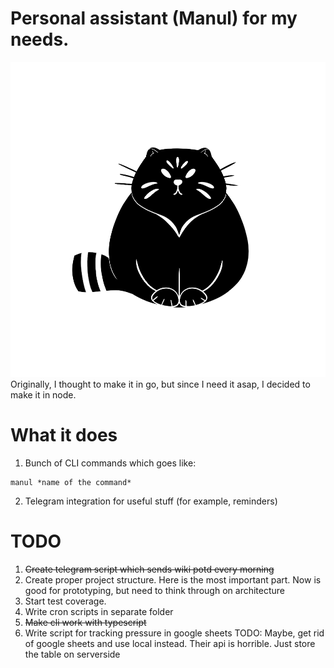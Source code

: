# Personal assistant (Manul) for my needs.
![this is cool Manul](./assets/manul-logo-with-white-stroke.png)
Originally, I thought to make it in go, but since I need it asap, I decided to make it in node.

# What it does
1. Bunch of CLI commands which goes like:
```
manul *name of the command*
```
2. Telegram integration for useful stuff (for example, reminders)
# TODO

1. ~~Create telegram script which sends wiki potd every morning~~
2. Create proper project structure. Here is the most important part. Now is good for prototyping, but need to think through on architecture
3. Start test coverage.
4. Write cron scripts in separate folder
5. ~~Make cli work with typescript~~
6. Write script for tracking pressure in google sheets TODO: Maybe, get rid of google sheets and use local instead. Their api is horrible. Just store the table on serverside